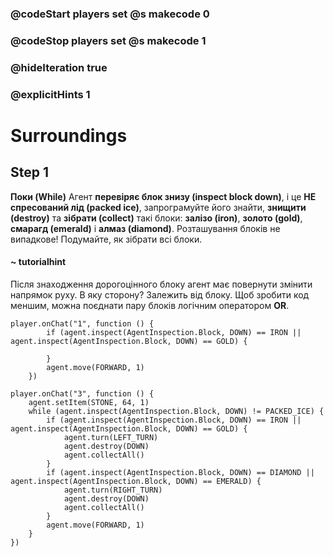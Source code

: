 ### @codeStart players set @s makecode 0
### @codeStop players set @s makecode 1

### @hideIteration true 
### @explicitHints 1


# Surroundings 

## Step 1
**Поки (While)** Агент **перевіряє блок знизу (inspect block down)**, і це **НЕ спресований лід (packed ice)**, запрограмуйте його знайти, **знищити (destroy)** та **зібрати (collect)** такі блоки: **залізо (iron)**, **золото (gold)**, **смарагд (emerald)** і **алмаз (diamond)**. Розташування блоків не випадкове! Подумайте, як зібрати всі блоки.

#### ~ tutorialhint 
Після знаходження дорогоцінного блоку агент має повернути змінити напрямок руху. В яку сторону? Залежить від блоку. Щоб зробити код меншим, можна поєднати пару блоків логічним оператором **OR**.

```blocks
player.onChat("1", function () {
        if (agent.inspect(AgentInspection.Block, DOWN) == IRON || agent.inspect(AgentInspection.Block, DOWN) == GOLD) {

        }
        agent.move(FORWARD, 1)
    })
```

```ghost
player.onChat("3", function () {
    agent.setItem(STONE, 64, 1)
    while (agent.inspect(AgentInspection.Block, DOWN) != PACKED_ICE) {
        if (agent.inspect(AgentInspection.Block, DOWN) == IRON || agent.inspect(AgentInspection.Block, DOWN) == GOLD) {
            agent.turn(LEFT_TURN)
            agent.destroy(DOWN)
            agent.collectAll()
        }
        if (agent.inspect(AgentInspection.Block, DOWN) == DIAMOND || agent.inspect(AgentInspection.Block, DOWN) == EMERALD) {
            agent.turn(RIGHT_TURN)
            agent.destroy(DOWN)
            agent.collectAll()
        }
        agent.move(FORWARD, 1)
    }
})
```

